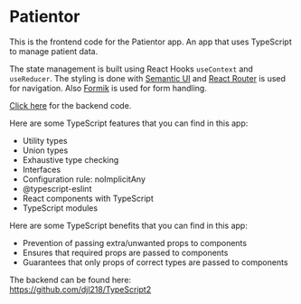 # Patientor

This is the frontend code for the Patientor app.  An app that uses TypeScript to manage patient data.

The state management is built using React Hooks `useContext` and `useReducer`.  The styling is done with [Semantic UI](https://semantic-ui.com/) and [React Router](https://reactrouter.com/) is used for navigation.  Also [Formik](https://formik.org/docs/overview) is used for form handling.

[Click here](https://github.com/djl218/TypeScript2) for the backend code.

Here are some TypeScript features that you can find in this app:
* Utility types
* Union types
* Exhaustive type checking
* Interfaces
* Configuration rule: noImplicitAny
* @typescript-eslint
* React components with TypeScript
* TypeScript modules

Here are some TypeScript benefits that you can find in this app:
* Prevention of passing extra/unwanted props to components
* Ensures that required props are passed to components
* Guarantees that only props of correct types are passed to components



The backend can be found here:\
https://github.com/djl218/TypeScript2